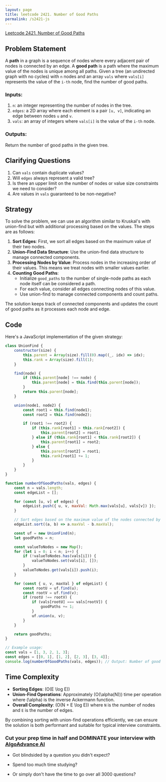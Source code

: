 ```yaml
---
layout: page
title: leetcode 2421. Number of Good Paths
permalink: /s2421-js
---
```

[Leetcode 2421. Number of Good Paths](https://algoadvance.github.io/algoadvance/l2421)
## Problem Statement

A **path** in a graph is a sequence of nodes where every adjacent pair of nodes is connected by an edge. A **good path** is a path where the maximum value of the nodes is unique among all paths. Given a tree (an undirected graph with no cycles) with `n` nodes and an array `vals` where `vals[i]` represents the value of the `i-th` node, find the number of good paths.

### Inputs:

1. `n`: an integer representing the number of nodes in the tree.
2. `edges`: a 2D array where each element is a pair `[u, v]`, indicating an edge between nodes `u` and `v`.
3. `vals`: an array of integers where `vals[i]` is the value of the `i-th` node.

### Outputs:

Return the number of good paths in the given tree.

## Clarifying Questions

1. Can `vals` contain duplicate values?
2. Will `edges` always represent a valid tree?
3. Is there an upper limit on the number of nodes or value size constraints we need to consider?
4. Are values in `vals` guaranteed to be non-negative?

## Strategy

To solve the problem, we can use an algorithm similar to Kruskal's with union-find but with additional processing based on the values. The steps are as follows:

1. **Sort Edges**: First, we sort all edges based on the maximum value of their two nodes.
2. **Union-Find Data Structure**: Use the union-find data structure to manage connected components.
3. **Processing Nodes by Value**: Process nodes in the increasing order of their values. This means we treat nodes with smaller values earlier.
4. **Counting Good Paths**:
    - Initialize `good_paths` to the number of single-node paths as each node itself can be considered a path.
    - For each value, consider all edges connecting nodes of this value.
    - Use union-find to manage connected components and count paths.

The solution keeps track of connected components and updates the count of good paths as it processes each node and edge.

## Code

Here's a JavaScript implementation of the given strategy:

```javascript
class UnionFind {
    constructor(size) {
        this.parent = Array(size).fill(0).map((_, idx) => idx);
        this.rank = Array(size).fill(1);
    }

    find(node) {
        if (this.parent[node] !== node) {
            this.parent[node] = this.find(this.parent[node]);
        }
        return this.parent[node];
    }

    union(node1, node2) {
        const root1 = this.find(node1);
        const root2 = this.find(node2);

        if (root1 !== root2) {
            if (this.rank[root1] > this.rank[root2]) {
                this.parent[root2] = root1;
            } else if (this.rank[root1] < this.rank[root2]) {
                this.parent[root1] = root2;
            } else {
                this.parent[root2] = root1;
                this.rank[root1] += 1;
            }
        }
    }
}

function numberOfGoodPaths(vals, edges) {
    const n = vals.length;
    const edgeList = [];

    for (const [u, v] of edges) {
        edgeList.push({ u, v, maxVal: Math.max(vals[u], vals[v]) });
    }

    // Sort edges based on the maximum value of the nodes connected by the edge
    edgeList.sort((a, b) => a.maxVal - b.maxVal);

    const uf = new UnionFind(n);
    let goodPaths = n;

    const valueToNodes = new Map();
    for (let i = 0; i < n; i++) {
        if (!valueToNodes.has(vals[i])) {
            valueToNodes.set(vals[i], []);
        }
        valueToNodes.get(vals[i]).push(i);
    }

    for (const { u, v, maxVal } of edgeList) {
        const rootU = uf.find(u);
        const rootV = uf.find(v);
        if (rootU !== rootV) {
            if (vals[rootU] === vals[rootV]) {
                goodPaths += 1;
            }
            uf.union(u, v);
        }
    }

    return goodPaths;
}

// Example usage:
const vals = [1, 3, 2, 1, 3];
const edges = [[0, 1], [1, 2], [2, 3], [3, 4]];
console.log(numberOfGoodPaths(vals, edges)); // Output: Number of good paths
```

## Time Complexity

- **Sorting Edges**: \(O(E \log E)\)
- **Union-Find Operations**: Approximately \(O(\alpha(N))\) time per operation where \(\alpha\) is the inverse Ackermann function.
- **Overall Complexity**: \(O(N + E \log E)\) where `N` is the number of nodes and `E` is the number of edges.

By combining sorting with union-find operations efficiently, we can ensure the solution is both performant and suitable for typical interview constraints.


### Cut your prep time in half and DOMINATE your interview with [AlgoAdvance AI](https://algoAdvance.com)

- Got blindsided by a question you didn't expect?

- Spend too much time studying?

- Or simply don't have the time to go over all 3000 questions?

